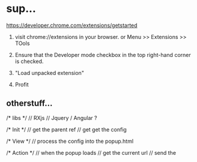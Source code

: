 # sup...

https://developer.chrome.com/extensions/getstarted
1. visit chrome://extensions in your browser. or Menu >> Extensions >> TOols

2. Ensure that the Developer mode checkbox in the top right-hand corner is checked.

3. "Load unpacked extension"

4. Profit



## otherstuff...



/* libs */
// RXjs
// Jquery / Angular ?

/* Init */
// get the parent ref
// get get the config

/* View */
// process the config into the popup.html

/* Action */
// when the popup loads
// get the current url
// send the 
